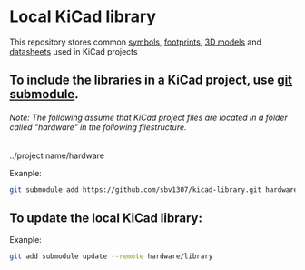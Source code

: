 # Local KiCad library
This repository stores common [symbols](symbols), [footprints](footprins), [3D models](3d_models) and [datasheets](datasheets) used in KiCad projects

## To include the libraries in a KiCad project, use [git submodule](https://git-scm.com/docs/git-submodule).
###### Note: The following assume that KiCad project files are located in a folder called "hardware" in the following filestructure. 

../project name/hardware

Exanple:
```Bash
git submodule add https://github.com/sbv1307/kicad-library.git hardware/library
```
## To update the local KiCad library:

Exanple:
```Bash
git add submodule update --remote hardware/library
```

